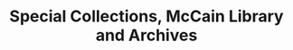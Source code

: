 ---
layout: repo
title: "Special Collections, McCain Library and Archives"
id: 23398
permalink: repos/23398/
---